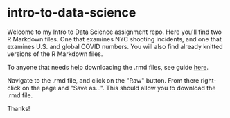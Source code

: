# intro-to-data-science

Welcome to my Intro to Data Science assignment repo. Here you'll find two R Markdown files. One that examines NYC shooting incidents, and one that examines U.S. and global COVID numbers. You will also find already knitted versions of the R Markdown files.

To anyone that needs help downloading the .rmd files, see guide [here](https://blog.hubspot.com/website/download-from-github?hubs_content=blog.hubspot.com%2Fwebsite%2Fdownload-from-github&hubs_content-cta=downloading%20a%20file). 

Navigate to the .rmd file, and click on the "Raw" button. From there right-click on the page and "Save as...". This should allow you to download the .rmd file.

Thanks!
